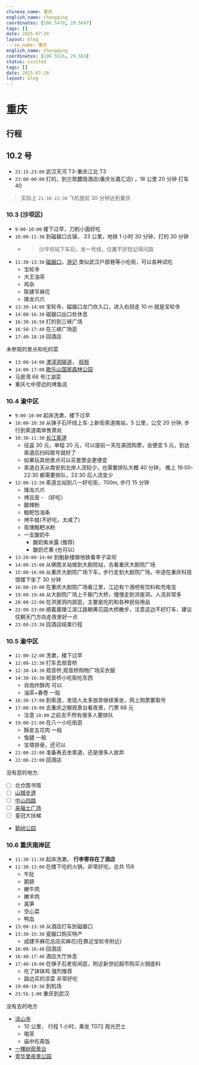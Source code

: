 ```yaml
---
chinese_name: 重庆
english_name: Chongqing
coordinates: [106.5478, 29.5647]
tags: []
date: 2025-07-28
layout: blog
---se_name: 重庆
english_name: Chongqing
coordinates: [106.5516, 29.563]
status: visited
tags: []
date: 2025-07-28
layout: blog
---
```


# 重庆

## 行程

## 10.2 号

- `21:15-23:00` 武汉天河 T3-重庆江北 T3
- `23:00-00:00` 打的，到兰筑麓隐酒店(重庆长嘉汇店) ，18 公里 20 分钟 打车 40

> 实际上 `21:10-22:30` 飞机提前 30 分钟达到重庆

### 10.3 (沙坝区)

- `9:00-10:00` 楼下过早，刀削小面好吃
- `10:00-11:30` 到磁器口古镇， 23 公里，地铁 1 小时 30 分钟，打的 30 分钟
  - > 沙坪坝站下车后，坐一号线，位置不好找记得问路
- `11:30-13:30` [磁器口](https://baike.baidu.com/item/%E7%A3%81%E5%99%A8%E5%8F%A3%E5%8F%A4%E9%95%87/3273766)，[游记](http://www.mafengwo.cn/gonglve/ziyouxing/187639.html) 类似武汉户部巷等小吃街，可以各种试吃
  - 宝轮寺
  - 大王油茶
  - 鸡杂
  - 陈建平麻花
  - 降龙爪爪
- `13:30-14:00` 宝轮寺，磁器口龙门坎入口，进入右拐走 10 m 就是宝轮寺
- `14:00-16:30` 磁器口出口处休息
- `16:30-16:50` 打的到三峡广场
- `16:50-17:40` 在三峡广场逛
- `17:40-18:10` 回酒店

未参观的景点和吃的菜

- `13:00-14:00` [渣滓洞隧道](http://www.mafengwo.cn/poi/75575604.html)， [视频](https://www.zhihu.com/question/30350547/answer/638160485)
- `14:00-17:00` [歌乐山国家森林公园](http://www.mafengwo.cn/poi/8776546.html)
- 马房湾 66 号江湖菜
- 重庆七中旁边的烤鱼店

### 10.4 渝中区

- `9:00-10:00` 起床洗漱，楼下过早
- `10:00-10:30` 从弹子石环线上车·上新街索道南站，5 公里，公交 20 分钟, 步行到索道南岸售票处
- `10:30-11:30` [长江索道](https://baike.baidu.com/item/%E9%95%BF%E6%B1%9F%E7%B4%A2%E9%81%93)
  - 往返 30 元，单程 20 元，可以提前一天在美团购票，会便宜 5 元，到达索道后扫码取号就好了
  - 如果玩其他景点可以买套票会更便宜
  - 索道白天从南安到北岸人流较少，也需要排队大概 40 分钟， 晚上 19:00-22:30 都需要排队，22:30 后人流变少
- `12:00-13:20` 索道北站到八一好吃街，700m, 步行 15 分钟
  - 降龙爪爪
  - 烤豆皮 - （好吃）
  - 酸辣粉
  - 糍粑包油条
  - 烤牛蛙(不好吃，太咸了)
  - 玫瑰糍粑冰粉
  - 一支酸奶牛
    - 酸奶紫米露 (推荐)
    - 酸奶芒果 (也可以)
- `13:20:00-14:00` 到魁新楼做地铁看李子柒坝
- `14:00-15:00` 从佛图关站做到大剧院站，去看重庆大剧院广场
- `15:00-16:00` 从重庆大剧院广场下车，步行走到大剧院广场，中途在重庆科技馆楼下坐了 30 分钟
- `16:00-19:00` 在重庆大剧院广场看江景，江边有个酒吧有饮料和充电宝
- `19:00-19:40` 从大剧院广场上千厮门大桥，慢慢走到洪崖洞，人流非常多
- `20:00-22:00` 在洪崖洞内部逛，主要是吃的和各种民俗用品
- `22:00-23:00` 顺着嘉陵江滨江路朝黄花园大桥散步，注意这边不好打车，建议往朝天门方向走夜景好一点
- `23:00-23:30` 回酒店结束行程

### 10.5 渝中区

- `11:00-12:00` 洗漱，楼下过早
- `12:00-12:30` 打车去观音桥
- `12:30-14:30` 观音桥,观音桥购物广场买衣服
- `14:30-16:30` 观音桥小吃街吃东西
  - 肖炮炸酥肉 可以
  - 油茶+春卷 一般
- `16:30-17:00` 到索道，发现人太多放弃继续乘坐，网上购票要取号
- `17:00-19:00` 去重庆之眼观景台看夜景，门票 68 元
  - 注意 `18:00` 之前去不然有很多人要排队
- `19:00-21:00` 在八一小吃街逛
  - 酥皮五花肉 一般
  - 兔腿 一般
  - 宝塔排骨，还可以
- `21:00-22:00` 准备再去坐索道，还是很多人放弃
- `22:00-23:00` 回酒店

没有逛的地方:

- [ ] 北仓图书馆
- [ ] [山城步道](https://baike.baidu.com/item/%E5%B1%B1%E5%9F%8E%E6%AD%A5%E9%81%93/14308542)
- [ ] [中山四路](https://baike.baidu.com/item/%E9%87%8D%E5%BA%86%E4%B8%AD%E5%B1%B1%E5%9B%9B%E8%B7%AF/4223708)
- [ ] [来福士广场](https://baike.baidu.com/item/%E7%9A%87%E5%86%A0%E5%A4%A7%E6%89%B6%E6%A2%AF/1238565)
- [ ] 皇冠大扶梯
- [鹅岭公园](https://baike.baidu.com/item/%E9%B9%85%E5%B2%AD%E5%85%AC%E5%9B%AD/1207480)

### 10.6 重庆南岸区

- `11:30-11:30` 起床洗漱， **行李寄存在了酒店**
- `11:30-13:00` 在楼下吃的火锅，非常好吃，总共 158
  - 牛肚
  - 鹅肠
  - 嫩牛肉
  - 嫩羊肉
  - 莴笋
  - 空心菜
  - 鸭血
- `13:00-13:30` 从酒店打车到磁器口
- `13:30-15:30` 瓷器口购买特产
  - 成建平麻花总店买麻花(在靠近宝轮寺附近)
- `16:00-16:40` 回酒店
- `16:40-17:40` 酒店大厅休息
- `17:40-19:00` 在弹子石老街闲逛，附近新世纪超市购买火锅底料
  - 吃了钵钵鸡 强烈推荐
  - 路边买的凉菜 非常好吃
- `19:00-19:30` 到机场
- `23:55-1:00` 重庆到武汉

没有去的地方

- [涂山寺](https://www.sohu.com/a/340964671_105999)
  - 10 公里， 行程 1 小时，乘坐 T072 观光巴士
  - 喝茶
  - 庙中吃斋饭
- [一棵树观景台](https://baike.baidu.com/item/%E9%87%8D%E5%BA%86%E5%8D%97%E5%B1%B1%E4%B8%80%E6%A3%B5%E6%A0%91%E8%A7%82%E6%99%AF%E5%8F%B0/983002)
- [壹华里夜景公园](http://www.mafengwo.cn/poi/33604172.html)
